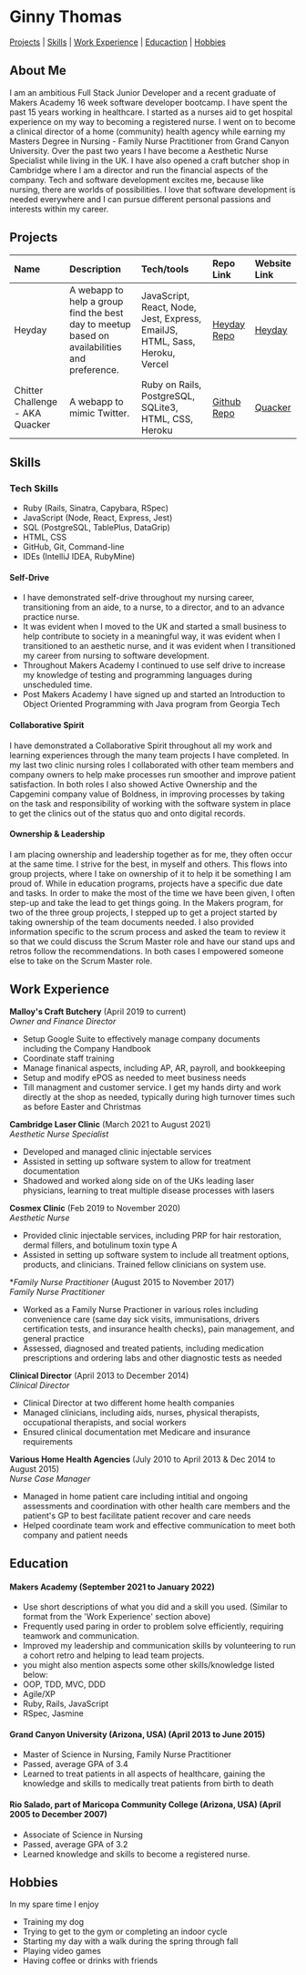 # Ginny Thomas
[Projects](#Projects) | [Skills](#Skills) | [Work Experience](#Work_Experience) | [Educaction](#Education) | [Hobbies](#Hobbies)

## About Me
I am an ambitious Full Stack Junior Developer and a recent graduate of Makers Academy 16 week software developer bootcamp. I have spent the past 15 years working in healthcare.  I started as a nurses aid to get hospital experience on my way to becoming a registered nurse.  I went on to become a clinical director of a home (community) health agency while earning my Masters Degree in Nursing - Family Nurse Practitioner from Grand Canyon University. Over the past two years I have become a Aesthetic Nurse Specialist while living in the UK.  I have also opened a craft butcher shop in Cambridge where I am a director and run the financial aspects of the company.  Tech and software development excites me, because like nursing, there are worlds of possibilities.  I love that software development is needed everywhere and I can pursue different personal passions and interests within my career.

## Projects

Name  | Description  | Tech/tools  | Repo Link  | Website Link
| :---  | :---  | :---  | :--- | :---
Heyday           | A webapp to help a group find the best day to meetup based on availabilities and preference. | JavaScript, React, Node, Jest, Express, EmailJS, HTML, Sass, Heroku, Vercel | [Heyday Repo](https://github.com/ginnyamazed/Heyday.git) | [Heyday](https://heyday.vercel.app/)
| Chitter Challenge - AKA Quacker | A webapp to mimic Twitter. | Ruby on Rails, PostgreSQL, SQLite3, HTML, CSS, Heroku  | [Github Repo](https://github.com/ginnyamazed/chitter-challenge.git) | [Quacker](https://ginnysquacker.herokuapp.com/)

## Skills

### Tech Skills
- Ruby (Rails, Sinatra, Capybara, RSpec)
- JavaScript (Node, React, Express, Jest)
- SQL (PostgreSQL, TablePlus, DataGrip)
- HTML, CSS
- GitHub, Git, Command-line
- IDEs (IntelliJ IDEA, RubyMine)

#### Self-Drive

- I have demonstrated self-drive throughout my nursing career, transitioning from an aide, to a nurse, to a director, and to an advance practice nurse.
- It was evident when I moved to the UK and started a small business to help contribute to society in a meaningful way, it was evident when I transitioned to an aesthetic nurse, and it was evident when I transitioned my career from nursing to software development.  
- Throughout Makers Academy I continued to use self drive to increase my knowledge of testing and programming languages during unscheduled time.  
- Post Makers Academy I have signed up and started an Introduction to Object Oriented Programming with Java program from Georgia Tech

#### Collaborative Spirit

I have demonstrated a Collaborative Spirit throughout all my work and learning experiences through the many team projects I have completed.  In my last two clinic nursing roles I collaborated with other team members and company owners to help make processes run smoother and improve patient satisfaction.  In both roles I also showed Active Ownership and the Capgemini company value of Boldness, in improving processes by taking on the task and responsibility of working with the software system in place to get the clinics out of the status quo and onto digital records. 

#### Ownership & Leadership

I am placing ownership and leadership together as for me, they often occur at the same time.  I strive for the best, in myself and others.  This flows into group projects, where I take on ownership of it to help it be something I am proud of.  While in education programs, projects have a specific due date and tasks.  In order to make the most of the time we have been given, I often step-up and take the lead to get things going.  In the Makers program, for two of the three group projects, I stepped up to get a project started by taking ownership of the team documents needed. I also provided information specific to the scrum process and asked the team to review it so that we could discuss the Scrum Master role and have our stand ups and retros follow the recommendations.  In both cases I empowered someone else to take on the Scrum Master role.

## Work Experience

**Malloy's Craft Butchery** (April 2019 to current)  
_Owner and Finance Director_

- Setup Google Suite to effectively manage company documents including the Company Handbook 
- Coordinate staff training
- Manage finanical aspects, including AP, AR, payroll, and bookkeeping
- Setup and modify ePOS as needed to meet business needs
- Till managment and customer service.  I get my hands dirty and work directly at the shop as needed, typically during high turnover times such as before Easter and Christmas

**Cambridge Laser Clinic** (March 2021 to August 2021)  
_Aesthetic Nurse Specialist_

- Developed and managed clinic injectable services
- Assisted in setting up software system to allow for treatment documentation
- Shadowed and worked along side on of the UKs leading laser physicians, learning to treat multiple disease processes with lasers

**Cosmex Clinic** (Feb 2019 to November 2020)  
_Aesthetic Nurse_

- Provided clinic injectable services, including PRP for hair restoration, dermal fillers, and botulinum toxin type A
- Assisted in setting up software system to include all treatment options, products, and clinicians.  Trained fellow clinicians on system use. 

**Family Nurse Practitioner* (August 2015 to November 2017)  
_Family Nurse Practitioner_

- Worked as a Family Nurse Practioner in various roles including convenience care (same day sick visits, immunisations, drivers certification tests, and insurance health checks), pain management, and general practice
- Assessed, diagnosed and treated patients, including medication prescriptions and ordering labs and other diagnostic tests as needed

**Clinical Director** (April 2013 to December 2014)  
_Clinical Director_

- Clinical Director at two different home health companies
- Managed clinicians, including aids, nurses, physical therapists, occupational therapists, and social workers
- Ensured clinical documentation met Medicare and insurance requirements

**Various Home Health Agencies** (July 2010 to April 2013 & Dec 2014 to August 2015)  
_Nurse Case Manager_

- Managed in home patient care including intitial and ongoing assessments and coordination with other health care members and the patient's GP to best facilitate patient recover and care needs
- Helped coordinate team work and effective communication to meet both company and patient needs

## Education

#### Makers Academy (September 2021 to January 2022)
- Use short descriptions of what you did and a skill you used. (Similar to format from the 'Work Experience' section above)
- Frequently used paring in order to problem solve efficiently, requiring teamwork and communication.
- Improved my leadership and communication skills by volunteering to run a cohort retro and helping to lead team projects.
- you might also mention aspects some other skills/knowledge listed below: 
- OOP, TDD, MVC, DDD
- Agile/XP
- Ruby, Rails, JavaScript
- RSpec, Jasmine

#### Grand Canyon University (Arizona, USA) (April 2013 to June 2015)

- Master of Science in Nursing, Family Nurse Practitioner
- Passed, average GPA of 3.4
- Learned to treat patients in all aspects of healthcare, gaining the knowledge and skills to medically treat patients from birth to death

#### Rio Salado, part of Maricopa Community College (Arizona, USA) (April 2005 to December 2007)

- Associate of Science in Nursing
- Passed, average GPA of 3.2
- Learned knowledge and skills to become a registered nurse.  

## Hobbies

In my spare time I enjoy 
- Training my dog
- Trying to get to the gym or completing an indoor cycle
- Starting my day with a walk during the spring through fall
- Playing video games
- Having coffee or drinks with friends
